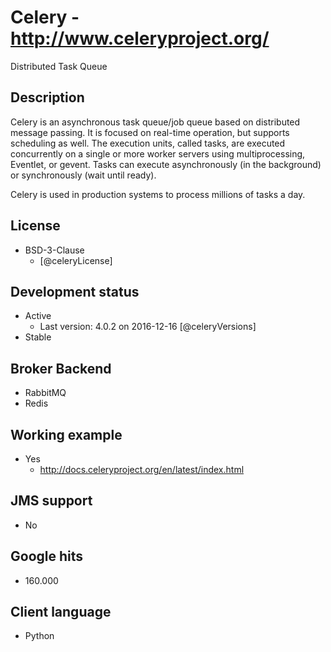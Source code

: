 # Celery - http://www.celeryproject.org/
Distributed Task Queue


## Description
Celery is an asynchronous task queue/job queue based on distributed message passing. It is focused on real-time operation, but supports scheduling as well.
The execution units, called tasks, are executed concurrently on a single or more worker servers using multiprocessing, Eventlet, or gevent. Tasks can execute asynchronously (in the background) or synchronously (wait until ready).

Celery is used in production systems to process millions of tasks a day.


## License
- BSD-3-Clause
    - [@celeryLicense]


## Development status
- Active
    - Last version: 4.0.2 on 2016-12-16 [@celeryVersions]
- Stable


## Broker Backend
- RabbitMQ
- Redis


## Working example
- Yes
    - http://docs.celeryproject.org/en/latest/index.html


## JMS support
- No


## Google hits
- 160.000


## Client language
- Python
